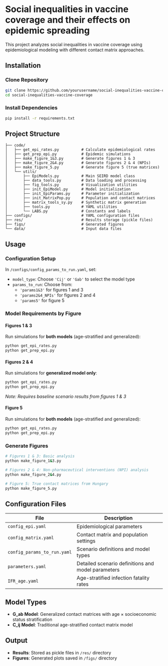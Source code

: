 # Social inequalities in vaccine coverage and their effects on epidemic spreading
This project analyzes social inequalities in vaccine coverage using epidemiological modeling with different contact matrix approaches.

## Installation

### Clone Repository
```bash
git clone https://github.com/yourusername/social-inequalities-vaccine-coverage.git
cd social-inequalities-vaccine-coverage
```

### Install Dependencies
```bash
pip install -r requirements.txt
```

## Project Structure

```
├── code/
│   ├── get_epi_rates.py          # Calculate epidemiological rates
│   ├── get_prep_epi.py           # Epidemic simulations
│   ├── make_figure_1&3.py        # Generate figures 1 & 3
│   ├── make_figure_2&4.py        # Generate figures 2 & 4 (NPIs)
│   ├── make_figure_5.py          # Generate figure 5 (true matrices)
│   └── utils/
│       ├── EpiModels.py          # Main SEIRD model class
│       ├── data_tools.py         # Data loading and processing
│       ├── fig_tools.py          # Visualization utilities
│       ├── init_EpiModel.py      # Model initialization
│       ├── init_EpiParams.py     # Parameter initialization
│       ├── init_MatrixPop.py     # Population and contact matrices
│       ├── matrix_tools_sy.py    # Synthetic matrix generation
│       ├── tools.py              # YAML utilities
│       └── LABS.py               # Constants and labels
├── configs/                      # YAML configuration files
├── res/                          # Results storage (pickle files)
├── figs/                         # Generated figures
└── data/                         # Input data files
```

## Usage

### Configuration Setup

In `/configs/config_params_to_run.yaml`, set:
- `model_type`: Choose `'Cij'` or `'Gab'` to select the model type
- `params_to_run`: Choose from:
  - `'params1&3'` for figures 1 and 3
  - `'params2&4_NPIs'` for figures 2 and 4 
  - `'params5'` for figure 5

### Model Requirements by Figure

#### Figures 1 & 3
Run simulations for **both models** (age-stratified and generalized):
```bash
python get_epi_rates.py
python get_prep_epi.py
```

#### Figures 2 & 4  
Run simulations for **generalized model only**:
```bash
python get_epi_rates.py
python get_prep_epi.py
```
*Note: Requires baseline scenario results from figures 1 & 3*

#### Figure 5
Run simulations for **both models** (age-stratified and generalized):
```bash
python get_epi_rates.py
python get_prep_epi.py
```

### Generate Figures
```bash
# Figures 1 & 3: Basic analysis
python make_figure_1&3.py

# Figures 2 & 4: Non-pharmaceutical interventions (NPI) analysis
python make_figure_2&4.py

# Figure 5: True contact matrices from Hungary
python make_figure_5.py
```

## Configuration Files

| File | Description |
|------|-------------|
| `config_epi.yaml` | Epidemiological parameters |
| `config_matrix.yaml` | Contact matrix and population settings |
| `config_params_to_run.yaml` | Scenario definitions and model types |
| `parameters.yaml` | Detailed scenario definitions and model parameters |
| `IFR_age.yaml` | Age-stratified infection fatality rates |

## Model Types

- **G_ab Model**: Generalized contact matrices with age × socioeconomic status stratification
- **C_ij Model**: Traditional age-stratified contact matrix model

## Output

- **Results**: Stored as pickle files in `/res/` directory
- **Figures**: Generated plots saved in `/figs/` directory